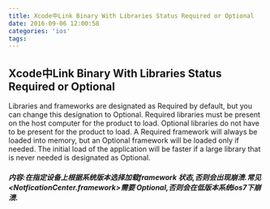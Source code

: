 ```yaml
---
title: Xcode中Link Binary With Libraries Status Required or Optional
date: 2016-09-06 12:00:58
categories: 'ios'
tags:
---
```


## Xcode中Link Binary With Libraries Status Required or Optional


Libraries and frameworks are designated as Required by default, but you can change this designation to Optional. Required libraries must be present on the host computer for the product to load. Optional libraries do not have to be present for the product to load. A Required framework will always be loaded into memory, but an Optional framework will be loaded only if needed. The initial load of the application will be faster if a large library that is never needed is designated as Optional.
<!-- more -->
##### 内容:在指定设备上根据系统版本选择加载framework 状态,否则会出现崩溃.常见 <NotficationCenter.framework>需要 Optional,否则会在低版本系统ios7下崩溃.